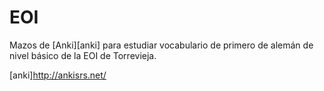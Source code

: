 EOI
===

Mazos de [Anki][anki] para estudiar vocabulario de primero de alemán de nivel básico de la EOI de Torrevieja.

[anki]http://ankisrs.net/
